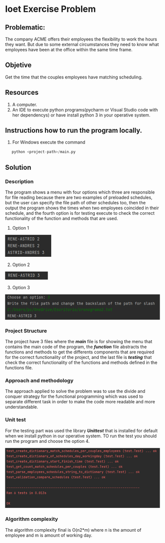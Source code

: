 # Ioet Exercise Problem
## Problematic: 
The company ACME offers their employees the flexibility to work the hours they want. But due to some external circumstances they need to know what employees have been at the office within the same time frame.

## Objetive
Get the time that the couples employees have matching scheduling.

## Resources
1. A computer.
2. An IDE to execute python programs(pycharm or Visual Studio code with her dependencys) or have install python 3 in your operative system.

## Instructions how to run the program locally.
1. For Windows execute the command 
```python
   python <project-path>/main.py
```
## Solution

### Description
The program shows a menu with four options which three are 
responsible for file reading because there are two examples 
of preloaded schedules, but the user can specify the file 
path of other schedules too, then the output the program shows 
the times when two employees coincided in their schedule, and 
the fourth option is for testing execute to check the correct functionality of the 
function and methods that are used. 
1. Option 1


![Option1](images/option1.png)


2. Option 2


![Option2](images/option2.png)


3. Option 3


![Option3](images/option_3.png)


### Project Structure
The project have 3 files where the ***main*** file is for 
showing the menu that contains the main code of the program, 
the ***function*** file abstracts the functions and methods 
to get the differents components that are required for the 
correct functionality of the project, and the last file is 
***testing*** that check the correct functionality of the 
functions and methods defined in the functions file.

### Approach and methodology
The approach applied to solve the problem was to use the 
divide and conquer strategy for the functional programming 
which was used to separate different task in order to make
the code more readable and more understandable.

### Unit test
For the testing part was used the library ***Unittest*** 
that is installed for default when we install python in our
operative system. TO run the test you should run the program and 
choose the option 4.


![testing](images/testing.png)


### Algorithm complexity
The algorithm complexity final is O(n2*m) where n is the
amount of employee and m is amount of working day.
